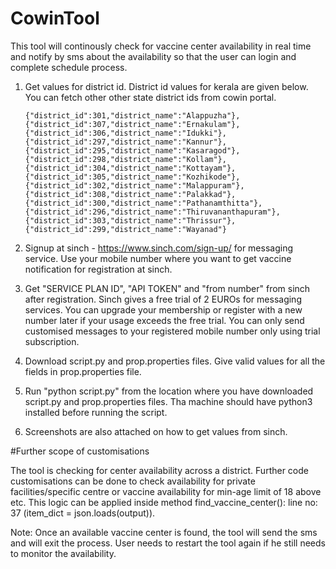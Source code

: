 # CowinTool

This tool will continously check for vaccine center availability in real time and notify by sms about the availability so that the user can login and complete schedule process.

1. Get values for district id. District id values for kerala are given below. You can fetch other other state district ids from cowin portal.

       {"district_id":301,"district_name":"Alappuzha"},{"district_id":307,"district_name":"Ernakulam"},{"district_id":306,"district_name":"Idukki"},          {"district_id":297,"district_name":"Kannur"},{"district_id":295,"district_name":"Kasaragod"},{"district_id":298,"district_name":"Kollam"},{"district_id":304,"district_name":"Kottayam"},{"district_id":305,"district_name":"Kozhikode"},{"district_id":302,"district_name":"Malappuram"},{"district_id":308,"district_name":"Palakkad"},{"district_id":300,"district_name":"Pathanamthitta"},{"district_id":296,"district_name":"Thiruvananthapuram"},  {"district_id":303,"district_name":"Thrissur"},{"district_id":299,"district_name":"Wayanad"}

2. Signup at sinch - https://www.sinch.com/sign-up/ for messaging service. Use your mobile number where you want to get vaccine notification for registration at sinch.

3. Get "SERVICE PLAN ID", "API TOKEN" and "from number" from sinch after registration. Sinch gives a free trial of 2 EUROs for messaging services. You can upgrade your membership or register with a new number later if your usage exceeds the free trial. You can only send customised messages to your registered mobile number only using trial subscription.

4. Download script.py and prop.properties files. Give valid values for all the fields in prop.properties file.

5. Run "python script.py" from the location where you have downloaded script.py and prop.properties files. Tha machine should have python3 installed before running the script.

6. Screenshots are also attached on how to get values from sinch.

#Further scope of customisations

The tool is checking for center availability across a district. Further code customisations can be done to check availability for private facilities/specific centre or vaccine availability for min-age limit of 18 above etc. This logic can be applied inside method find_vaccine_center(): line no: 37 (item_dict = json.loads(output)).

Note: Once an available vaccine center is found, the tool will send the sms and will exit the process. User needs to restart the tool again if he still needs to monitor the availability. 
